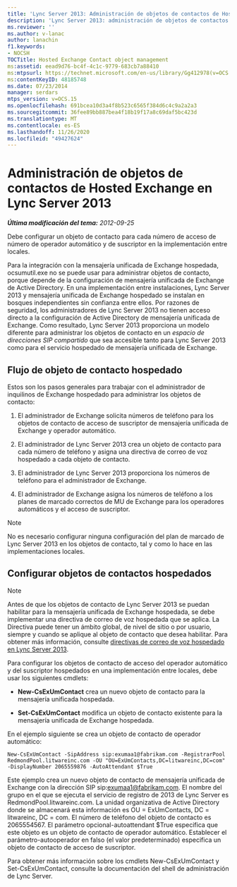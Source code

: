 ```yaml
---
title: 'Lync Server 2013: Administración de objetos de contactos de Hosted Exchange'
description: 'Lync Server 2013: administración de objetos de contactos hospedada de Exchange.'
ms.reviewer: ''
ms.author: v-lanac
author: lanachin
f1.keywords:
- NOCSH
TOCTitle: Hosted Exchange Contact object management
ms:assetid: eead9d76-bc4f-4c1c-9779-683cb7a88410
ms:mtpsurl: https://technet.microsoft.com/en-us/library/Gg412978(v=OCS.15)
ms:contentKeyID: 48185748
ms.date: 07/23/2014
manager: serdars
mtps_version: v=OCS.15
ms.openlocfilehash: 691bcea10d3a4f8b523c6565f384d6c4c9a2a2a3
ms.sourcegitcommit: 36fee89bb887bea4f18b19f17a8c69daf5bc423d
ms.translationtype: MT
ms.contentlocale: es-ES
ms.lasthandoff: 11/26/2020
ms.locfileid: "49427624"
---
```

# <a name="hosted-exchange-contact-object-management-in-lync-server-2013"></a>Administración de objetos de contactos de Hosted Exchange en Lync Server 2013

<div data-xmlns="http://www.w3.org/1999/xhtml">

<div class="topic" data-xmlns="http://www.w3.org/1999/xhtml" data-msxsl="urn:schemas-microsoft-com:xslt" data-cs="https://msdn.microsoft.com/">

<div data-asp="https://msdn2.microsoft.com/asp">



</div>

<div id="mainSection">

<div id="mainBody">

<span> </span>

_**Última modificación del tema:** 2012-09-25_

Debe configurar un objeto de contacto para cada número de acceso de número de operador automático y de suscriptor en la implementación entre locales.

Para la integración con la mensajería unificada de Exchange hospedada, ocsumutil.exe no se puede usar para administrar objetos de contacto, porque depende de la configuración de mensajería unificada de Exchange de Active Directory. En una implementación entre instalaciones, Lync Server 2013 y mensajería unificada de Exchange hospedado se instalan en bosques independientes sin confianza entre ellos. Por razones de seguridad, los administradores de Lync Server 2013 no tienen acceso directo a la configuración de Active Directory de mensajería unificada de Exchange. Como resultado, Lync Server 2013 proporciona un modelo diferente para administrar los objetos de contacto en un *espacio de direcciones SIP compartido* que sea accesible tanto para Lync Server 2013 como para el servicio hospedado de mensajería unificada de Exchange.

<div>

## <a name="hosted-contact-object-workflow"></a>Flujo de objeto de contacto hospedado

Estos son los pasos generales para trabajar con el administrador de inquilinos de Exchange hospedado para administrar los objetos de contacto:

1.  El administrador de Exchange solicita números de teléfono para los objetos de contacto de acceso de suscriptor de mensajería unificada de Exchange y operador automático.

2.  El administrador de Lync Server 2013 crea un objeto de contacto para cada número de teléfono y asigna una directiva de correo de voz hospedado a cada objeto de contacto.

3.  El administrador de Lync Server 2013 proporciona los números de teléfono para el administrador de Exchange.

4.  El administrador de Exchange asigna los números de teléfono a los planes de marcado correctos de MU de Exchange para los operadores automáticos y el acceso de suscriptor.

<div>


> [!NOTE]  
> No es necesario configurar ninguna configuración del plan de marcado de Lync Server 2013 en los objetos de contacto, tal y como lo hace en las implementaciones locales.



</div>

</div>

<div>

## <a name="configuring-hosted-contact-objects"></a>Configurar objetos de contactos hospedados

<div>


> [!NOTE]  
> Antes de que los objetos de contacto de Lync Server 2013 se puedan habilitar para la mensajería unificada de Exchange hospedada, se debe implementar una directiva de correo de voz hospedada que se aplica. La Directiva puede tener un ámbito global, de nivel de sitio o por usuario, siempre y cuando se aplique al objeto de contacto que desea habilitar. Para obtener más información, consulte <A href="lync-server-2013-hosted-voice-mail-policies.md">directivas de correo de voz hospedado en Lync Server 2013</A>.



</div>

Para configurar los objetos de contacto de acceso del operador automático y del suscriptor hospedados en una implementación entre locales, debe usar los siguientes cmdlets:

  - **New-CsExUmContact** crea un nuevo objeto de contacto para la mensajería unificada hospedada.

  - **Set-CsExUmContact** modifica un objeto de contacto existente para la mensajería unificada de Exchange hospedada.

En el ejemplo siguiente se crea un objeto de contacto de operador automático:

    New-CsExUmContact -SipAddress sip:exumaa1@fabrikam.com -RegistrarPool RedmondPool.litwareinc.com -OU "OU=ExUmContacts,DC=litwareinc,DC=com" -DisplayNumber 2065559876 -AutoAttendant $True

Este ejemplo crea un nuevo objeto de contacto de mensajería unificada de Exchange con la dirección SIP sip:exumaa1@fabrikam.com. El nombre del grupo en el que se ejecuta el servicio de registro de 2013 de Lync Server es RedmondPool.litwareinc.com. La unidad organizativa de Active Directory donde se almacenará esta información es OU = ExUmContacts, DC = litwareinc, DC = com. El número de teléfono del objeto de contacto es 2065554567. El parámetro opcional-autoattendant $True especifica que este objeto es un objeto de contacto de operador automático. Establecer el parámetro-autooperador en falso (el valor predeterminado) especifica un objeto de contacto de acceso de suscriptor.

Para obtener más información sobre los cmdlets New-CsExUmContact y Set-CsExUmContact, consulte la documentación del shell de administración de Lync Server.

</div>

</div>

<span> </span>

</div>

</div>

</div>

